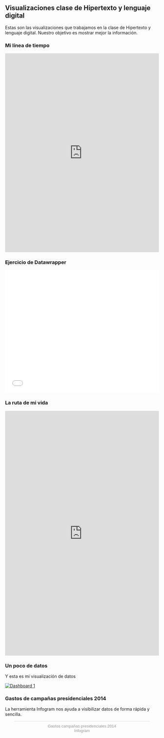 ## Visualizaciones clase de Hipertexto y lenguaje digital 

Estas son las visualizaciones que trabajamos en la clase de Hipertexto y lenguaje digital. Nuestro objetivo es mostrar mejor la información.

### Mi línea de tiempo

<iframe src='https://cdn.knightlab.com/libs/timeline3/latest/embed/index.html?source=1xjvxUPouep8Zdcc4KetLdW6ybIL9-2UDMgrWy4DfSRc&font=Default&lang=en&initial_zoom=2&height=650' width='100%' height='650' webkitallowfullscreen mozallowfullscreen allowfullscreen frameborder='0'></iframe>

### Ejercicio de Datawrapper

<iframe id="datawrapper-chart-mkPoB" src="//datawrapper.dwcdn.net/mkPoB/1/" scrolling="no" frameborder="0" allowtransparency="true" allowfullscreen="allowfullscreen" webkitallowfullscreen="webkitallowfullscreen" mozallowfullscreen="mozallowfullscreen" oallowfullscreen="oallowfullscreen" msallowfullscreen="msallowfullscreen" style="width: 0; min-width: 100% !important;" height="400"></iframe><script type="text/javascript">if("undefined"==typeof window.datawrapper)window.datawrapper={};window.datawrapper["mkPoB"]={},window.datawrapper["mkPoB"].embedDeltas={"100":525,"200":450,"300":425,"400":400,"500":400,"600":400,"700":375,"800":375,"900":375,"1000":375},window.datawrapper["mkPoB"].iframe=document.getElementById("datawrapper-chart-mkPoB"),window.datawrapper["mkPoB"].iframe.style.height=window.datawrapper["mkPoB"].embedDeltas[Math.min(1e3,Math.max(100*Math.floor(window.datawrapper["mkPoB"].iframe.offsetWidth/100),100))]+"px",window.addEventListener("message",function(a){if("undefined"!=typeof a.data["datawrapper-height"])for(var b in a.data["datawrapper-height"])if("mkPoB"==b)window.datawrapper["mkPoB"].iframe.style.height=a.data["datawrapper-height"][b]+"px"});</script>


### La ruta de mi vida 

<iframe src="https://uploads.knightlab.com/storymapjs/04899129faffc9865eaa9de51fa31546/la-ruta-de-mi-vida/index.html" frameborder="0" width="100%" height="800"></iframe>

### Un poco de datos

Y esta es mi visualización de datos

<div class='tableauPlaceholder' id='viz1510711028894' style='position: relative'><noscript><a href='#'><img alt='Dashboard 1 ' src='https:&#47;&#47;public.tableau.com&#47;static&#47;images&#47;Hu&#47;HurtodevehculosenColombia&#47;Dashboard1&#47;1_rss.png' style='border: none' /></a></noscript><object class='tableauViz'  style='display:none;'><param name='host_url' value='https%3A%2F%2Fpublic.tableau.com%2F' /> <param name='embed_code_version' value='3' /> <param name='site_root' value='' /><param name='name' value='HurtodevehculosenColombia&#47;Dashboard1' /><param name='tabs' value='no' /><param name='toolbar' value='yes' /><param name='static_image' value='https:&#47;&#47;public.tableau.com&#47;static&#47;images&#47;Hu&#47;HurtodevehculosenColombia&#47;Dashboard1&#47;1.png' /> <param name='animate_transition' value='yes' /><param name='display_static_image' value='yes' /><param name='display_spinner' value='yes' /><param name='display_overlay' value='yes' /><param name='display_count' value='yes' /></object></div>                <script type='text/javascript'>                    var divElement = document.getElementById('viz1510711028894');                    var vizElement = divElement.getElementsByTagName('object')[0];                    vizElement.style.minWidth='420px';vizElement.style.maxWidth='650px';vizElement.style.width='100%';vizElement.style.minHeight='587px';vizElement.style.maxHeight='887px';vizElement.style.height=(divElement.offsetWidth*0.75)+'px';                    var scriptElement = document.createElement('script');                    scriptElement.src = 'https://public.tableau.com/javascripts/api/viz_v1.js';                    vizElement.parentNode.insertBefore(scriptElement, vizElement);                </script>

### Gastos de campañas presidenciales 2014

La herramienta Infogram nos ayuda a visibilizar datos de forma rápida y sencilla. 

<script id="infogram_0_2d53aca7-fbf7-4348-86b5-d56b172931e7" title="Gastos campañas presidenciales 2014" src="https://e.infogram.com/js/dist/embed.js?deA" type="text/javascript"></script><div style="padding:8px 0;font-family:Arial!important;font-size:13px!important;line-height:15px!important;text-align:center;border-top:1px solid #dadada;margin:0 30px"><a href="https://infogram.com/2d53aca7-fbf7-4348-86b5-d56b172931e7" style="color:#989898!important;text-decoration:none!important;" target="_blank">Gastos campañas presidenciales 2014</a><br><a href="https://infogram.com" style="color:#989898!important;text-decoration:none!important;" target="_blank" rel="nofollow">Infogram</a></div>
